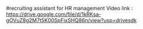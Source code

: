 #recruiting assistant for HR management
Video link :  
https://drive.google.com/file/d/1kRKsa-gOVuZ8g2M7t5K00SpFixSHQ86n/view?usp=drivesdk
